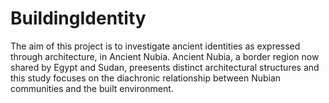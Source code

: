 # BuildingIdentity
The aim of this project is to investigate ancient identities as expressed through architecture, in Ancient Nubia. Ancient Nubia, a border region now shared by Egypt and Sudan, preesents distinct architectural structures and this study focuses on the diachronic relationship between Nubian communities and the built environment.
